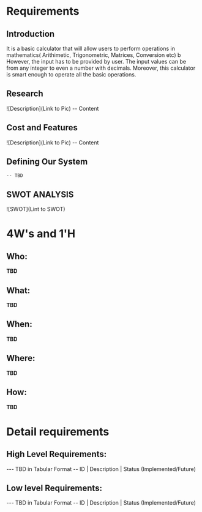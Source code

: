 # Requirements
## Introduction
It is a basic calculator that will allow users to perform operations in mathematics( Arithimetic, Trigonometric, Matrices, Conversion etc) b However, the input has to be provided by user. The input values can be from any integer to even a number with decimals. Moreover, this calculator is smart enough to operate all the basic operations.

## Research
![Description](Link to Pic)
-- Content 
## Cost and Features
![Description](Link to Pic)
-- Content 
## Defining Our System
    -- TBD
## SWOT ANALYSIS
![SWOT](Lint to SWOT)

# 4W&#39;s and 1&#39;H

## Who:

**TBD**

## What:

**TBD**

## When:

**TBD**

## Where:

**TBD**

## How:

**TBD**

# Detail requirements
## High Level Requirements:
--- TBD in Tabular Format 
-- ID | Description | Status (Implemented/Future)


##  Low level Requirements:
--- TBD in Tabular Format 
-- ID | Description | Status (Implemented/Future)
